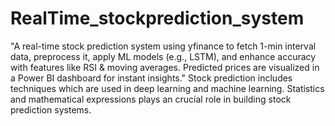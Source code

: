 # RealTime_stockprediction_system
"A real-time stock prediction system using yfinance to fetch 1-min interval data, preprocess it, apply ML models (e.g., LSTM), and enhance accuracy with features like RSI &amp; moving averages. Predicted prices are visualized in a Power BI dashboard for instant insights."
Stock prediction includes techniques which are used in deep learning and machine learning. Statistics and mathematical expressions plays an crucial role in building stock prediction systems.
